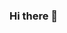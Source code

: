 ### Hi there 👋

<!--
**SaaraAnand/SaaraAnand** is a ✨ _special_ ✨ repository because its `README.md` (this file) appears on your GitHub profile.

Here are some ideas to get you started:

- 🔭 I’m currently working on Scientific projects
- 🌱 I’m currently learning advanced Mathematics and Physics
- 👯 I’m looking to collaborate on Artificial Intelligence projects
- 🤔 I’m looking for help with Artificial Intelligence and Machine Learning
- 💬 Ask me about HTML, GIMP and innovative ideas 
- 📫 Connect with me on LinkedIn: https://www.linkedin.com/in/saara-anand-0477a1213
- ⚡ Fun fact: A good orator who is self motivated and science enthusiast.
